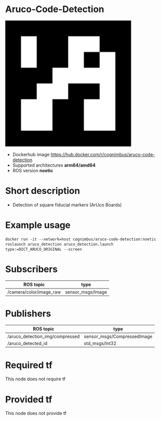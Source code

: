 # Aruco-Code-Detection

<img src="./aruco-code-detection/aruco_detection.png" alt="aruco-code-detection" width="400"/>

* Dockerhub image https://hub.docker.com/r/cognimbus/aruco-code-detection
* Supported architectures <b>arm64/amd64</b>
* ROS version <b>noetic
</b>

# Short description
* Detection of square fiducial markers (ArUco Boards)

# Example usage
```
docker run -it --network=host cognimbus/aruco-code-detection:noetic roslaunch aruco_detection aruco_detection.launch type:=DICT_ARUCO_ORIGINAL --screen
```

# Subscribers
ROS topic | type
--- | ---
/camera/color/image_raw | sensor_msgs/Image


# Publishers
ROS topic | type
--- | ---
/aruco_detection_img/compressed | sensor_msgs/CompressedImage
/aruco_detected_id | std_msgs/Int32


# Required tf
This node does not require tf


# Provided tf
This node does not provide tf


